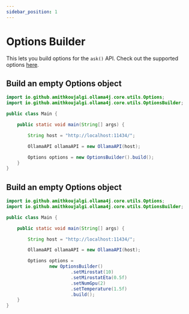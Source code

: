 ```yaml
---
sidebar_position: 1
---
```


# Options Builder

This lets you build options for the `ask()` API.
Check out the supported
options [here](https://github.com/jmorganca/ollama/blob/main/docs/modelfile.md#valid-parameters-and-values).

## Build an empty Options object

```java
import io.github.amithkoujalgi.ollama4j.core.utils.Options;
import io.github.amithkoujalgi.ollama4j.core.utils.OptionsBuilder;

public class Main {

    public static void main(String[] args) {

        String host = "http://localhost:11434/";

        OllamaAPI ollamaAPI = new OllamaAPI(host);

        Options options = new OptionsBuilder().build();
    }
}
```

## Build an empty Options object

```java
import io.github.amithkoujalgi.ollama4j.core.utils.Options;
import io.github.amithkoujalgi.ollama4j.core.utils.OptionsBuilder;

public class Main {

    public static void main(String[] args) {

        String host = "http://localhost:11434/";

        OllamaAPI ollamaAPI = new OllamaAPI(host);

        Options options =
                new OptionsBuilder()
                        .setMirostat(10)
                        .setMirostatEta(0.5f)
                        .setNumGpu(2)
                        .setTemperature(1.5f)
                        .build();
    }
}
```